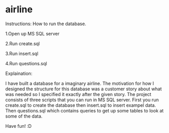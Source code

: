 # airline
Instructions: How to run the database.

1.Open up MS SQL server

2.Run create.sql

3.Run insert.sql

4.Run questions.sql

Explaination:

I have built a database for a imaginary airline. 
The motivation for how I designed the structure for this database was a customer story about what was needed so I specified it exactly after the given story.
The project consists of three scripts that you can run in MS SQL server.
First you run create.sql to create the database then insert.sql to insert exampel data. Then questions.sql which contains queries to get up some tables to look at some of the data.

Have fun! :D
